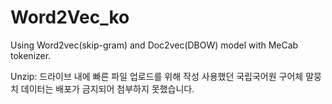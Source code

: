 # Word2Vec_ko
Using Word2vec(skip-gram) and Doc2vec(DBOW) model with MeCab tokenizer. 

Unzip: 드라이브 내에 빠른 파일 업로드를 위해 작성
사용했던 국립국어원 구어체 말뭉치 데이터는 배포가 금지되어 첨부하지 못했습니다.
